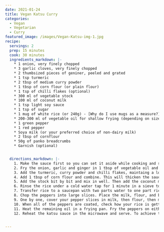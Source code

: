 ```yaml
---
date: 2021-01-24
title: Vegan Katsu Curry
categories:
  - Vegan
  - Vegetarian
  - Curry
featured_image: /images/Vegan-Katsu-img-1.jpg
recipe:
  servings: 2 
  prep: 15 minutes
  cook: 30 minutes
  ingredients_markdown: |-
    * 1 onion, very finely chopped
    * 3 garlic cloves, very finely chopped
    * 2 thumbsized pieces of geniner, peeled and grated
    * 1 tsp turmeric
    * 2 tbsp of medium curry powder
    * 1 tbsp of corn flour (or plain flour)
    * 1 tsp of chilli flakes (optional)
    * 300 ml of vegetable stock 
    * 100 ml of coconut milk
    * 1 tsp light soy sauce
    * 1 tsp of sugar
    * 1 mug of white rice (or 240g) - [Why do I use mugs as a measure?](https://cookingwithjodes.co.uk/tips%20and%20tricks/2021/01/24/measuring-cooking-rice/)
    * 200-300 ml of vegetable oil for shallow frying (depending on size of frying pan)
    * 1 green pepper
    * 1 red pepper
    * Soya milk (or your preferred choice of non-dairy milk)
    * 2 tbsp of cornflour
    * 50g of panko breadcrumbs
    * Garnish (optional)


  directions_markdown: |-
    1. Make the sauce first so you can set it aside while cooking and simply reheat in the microwave when everything is ready. Blitz the onion, garlic and ginger in a food processor. I find this the most time saving method, but if you don't have a food processor finely chop the onion and garlic and grate the ginger and combine. 
    2. Fry the onion, garlic and ginger in 1 tbsp of vegetable oil and cook until soft on a low to medium heat to avoid burning.
    3. Add the turmeric, curry powder and chilli flakes, maintaing a low to medium heat and stir until combined.
    4. Add 1 tbsp of corn flour and combine. This will thicken the sauce.
    5. Add the stock bit by bit and mix in well. Then add the coconut milk, soy sauce and sugar. Leave to simmer on a low heat for 5-10 minutes. Set aside once done.
    6. Rinse the rice under a cold water tap for 1 minute in a sieve to wash away excess starch. This will help prevent the rice getting too sticky. 
    7. Transfer rice to a saucepan with two parts water to one part rice (this is why I use mugs to measure rice and pasta. 1 mug of rice means 2 mugs of water). Add a pinch of salt and cook on a medium heat until the water begins to bubble. Next, cover the saucepan with a lid and turn the heat down to its lowest setting and simmer for about 15 minutes.
    8. Chop the peppers into large slices. Place the milk, flour, and breadcrumbs into separate bowls. 
    9. One by one, cover your pepper slices in milk, then flour, then milk again and then the breadcrumbs. This should help the panko breadcrumbs stick well.
    10. When all of the peppers are coated, check how your rice is getting on. If you can still see water at the top wait another 5-10 minutes until you can no longer see water at the top.
    11. Heat the remaining oil in a frying pan. Fry the peppers on either side until the breadcrumbs are golden.
    12. Reheat the katsu sauce in the microwave and serve. To achieve the rice tower, spoon each portion of rice into a cappucino mug and press down lightly, then turn it over onto the plate. Garnish with salad if desired.
  

---
```

